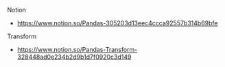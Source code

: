 
Notion
- https://www.notion.so/Pandas-305203d13eec4ccca92557b314b69bfe

Transform
- https://www.notion.so/Pandas-Transform-328448ad0e234b2d9b1d7f0920c3d149